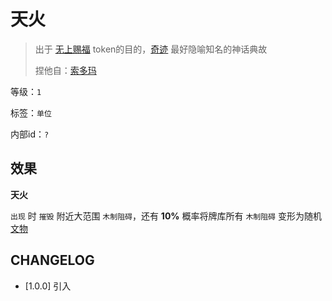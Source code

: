 # 天火

> 出于 [无上赐福](无上赐福.md) token的目的，[奇迹](../卡牌组/奇迹.md) 最好隐喻知名的神话典故
> 
> 捏他自：[索多玛](https://zh.wikipedia.org/zh-hans/%E6%89%80%E5%A4%9A%E7%91%AA%E8%88%87%E8%9B%BE%E6%91%A9%E6%8B%89)

等级：`1`

标签：`单位`

内部id：`?`

## 效果

**天火**

`出现` 时 `摧毁` 附近大范围 `木制阻碍`，还有 **10%** 概率将牌库所有 `木制阻碍` 变形为随机 [文物](../卡牌组/文物.md)

## CHANGELOG

- [1.0.0] 引入
